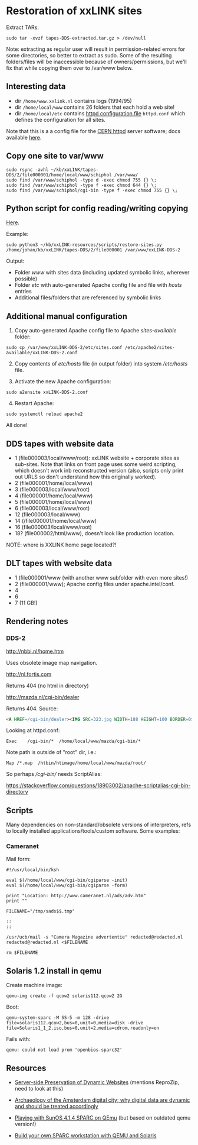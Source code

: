 # Restoration of xxLINK sites

Extract TARs:

```
sudo tar -xvzf tapes-DDS-extracted.tar.gz > /dev/null
```

Note: extracting as regular user will result in permission-related errors for some directories, so better to extract as sudo. Some of the resulting folders/files will be inaccessible because of owners/permissions, but we'll fix that while copying them over to /var/www below. 

## Interesting data

- dir `/home/www.xxlink.nl` contains logs (1994/95)
- dir `/home/local/www` contains 26 folders that each hold a web site!
- dir `/home/local/etc` contains [httpd configuration file](https://httpd.apache.org/docs/2.4/configuring.html) `httpd.conf` which defines the configuration for all sites.

Note that this is a a config file for the [CERN httpd](https://en.wikipedia.org/wiki/CERN_httpd) server software; docs available [here](https://www.w3.org/Daemon/User/Config/Overview.html).


## Copy one site to var/www

```
sudo rsync -avhl ~/kb/xxLINK/tapes-DDS/2/file000001/home/local/www/schiphol /var/www/
sudo find /var/www/schiphol -type d -exec chmod 755 {} \;
sudo find /var/www/schiphol -type f -exec chmod 644 {} \;
sudo find /var/www/schiphol/cgi-bin -type f -exec chmod 755 {} \;
```

## Python script for config reading/writing copying

[Here](../scripts/restore-sites.py).

Example:

```
sudo python3 ~/kb/xxLINK-resources/scripts/restore-sites.py /home/johan/kb/xxLINK/tapes-DDS/2/file000001 /var/www/xxLINK-DDS-2
```

Output:

- Folder *www* with sites data (including updated symbolic links, wherever possible)
- Folder *etc* with auto-generated Apache config file and file with *hosts* entries
- Additional files/folders that are referenced by symbolic links


## Additional manual configuration

1. Copy auto-generated Apache config file to Apache *sites-available* folder:

```
sudo cp /var/www/xxLINK-DDS-2/etc/sites.conf /etc/apache2/sites-available/xxLINK-DDS-2.conf
```

2. Copy contents of *etc/hosts* file (in output folder) into system */etc/hosts* file.

3. Activate the new Apache configuration:

```
sudo a2ensite xxLINK-DDS-2.conf
```

4. Restart Apache:

```
sudo systemctl reload apache2
```

All done!


## DDS tapes with website data

- 1 (file000003/local/www/root): xxLINK website + corporate sites as sub-sites. Note that links on front page uses some weird scripting, which doesn't work inb reconstructed version (also, scripts only print out URLS so don't understand how this originally worked).
- 2 (file000001/home/local/www)
- 3 (file000003/local/www/root)
- 4 (file000001/home/local/www)
- 5 (file000001/home/local/www)
- 6 (file000003/local/www/root)
- 12 (file000003/local/www)
- 14 (/file000001/home/local/www)
- 16 (file000003/local/www/root)
- 18? (file000002/html/www), doesn't look like production location.

NOTE: where is XXLINK home page located?!

## DLT tapes with website data

- 1 (file000001/www (with another www subfolder with even more sites!)
- 2 (file000001/www); Apache config files under apache.intel/conf.
- 4
- 6
- 7 (11 GB!)



## Rendering notes

### DDS-2

<http://nbbi.nl/home.htm>

Uses obsolete image map navigation.

<http://nl.fortis.com>

Returns 404 (no html in directory)

<http://mazda.nl/cgi-bin/dealer>

Returns 404. Source:

``` html
<A HREF=/cgi-bin/dealer><IMG SRC=323.jpg WIDTH=188 HEIGHT=100 BORDER=0><BR>Of vind nu al de kortste weg naar de Mazda dealer</A>
```

Looking at httpd.conf:

```
Exec    /cgi-bin/*	/home/local/www/mazda/cgi-bin/*
```

Note path is outside of "root" dir, i.e.:

```
Map /*.map  /htbin/htimage/home/local/www/mazda/root/
```

So perhaps */cgi-bin/* needs ScriptAlias:

<https://stackoverflow.com/questions/18903002/apache-scriptalias-cgi-bin-directory>


## Scripts

Many dependencies on non-standard/obsolete versions of interpreters, refs to locally installed applications/tools/custom software. Some examples:

### Cameranet

Mail form:

```
#!/usr/local/bin/ksh

eval $(/home/local/www/cgi-bin/cgiparse -init)
eval $(/home/local/www/cgi-bin/cgiparse -form)

print "Location: http://www.cameranet.nl/ads/adv.htm"
print ""

FILENAME="/tmp/sads$$.tmp"    

::
::

/usr/ucb/mail -s "Camera Magazine advertentie" redacted@redacted.nl redacted@redacted.nl <$FILENAME

rm $FILENAME
```


## Solaris 1.2 install in qemu

Create machine image:

```
qemu-img create -f qcow2 solaris112.qcow2 2G

```

Boot:

```
qemu-system-sparc -M SS-5 -m 128 -drive file=solaris112.qcow2,bus=0,unit=0,media=disk -drive file=Solaris1_1_2.iso,bus=0,unit=2,media=cdrom,readonly=on
```

Fails with:

```
qemu: could not load prom 'openbios-sparc32'
```


## Resources

- [Server-side Preservation of Dynamic Websites](https://publications.beeldengeluid.nl/pub/633/) (mentions ReproZip, need to look at this)

- [Archaeology of the Amsterdam digital city; why digital data are dynamic and should be treated accordingly](https://www.tandfonline.com/doi/full/10.1080/24701475.2017.1309852)

- [Playing with SunOS 4.1.4 SPARC on QEmu](http://defcon.no/sysadm/playing-with-sunos-4-1-4-on-qemu/) (but based on outdated qemu version!)

- [Build your own SPARC workstation with QEMU and Solaris](https://learn.adafruit.com/build-your-own-sparc-with-qemu-and-solaris?view=all)